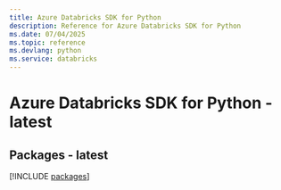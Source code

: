 ```yaml
---
title: Azure Databricks SDK for Python
description: Reference for Azure Databricks SDK for Python
ms.date: 07/04/2025
ms.topic: reference
ms.devlang: python
ms.service: databricks
---
```

# Azure Databricks SDK for Python - latest
## Packages - latest
[!INCLUDE [packages](databricks-index.md)]